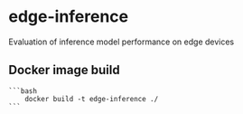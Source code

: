 # edge-inference
Evaluation of inference model performance on edge devices

## Docker image build
    
    ```bash
        docker build -t edge-inference ./
    ```
